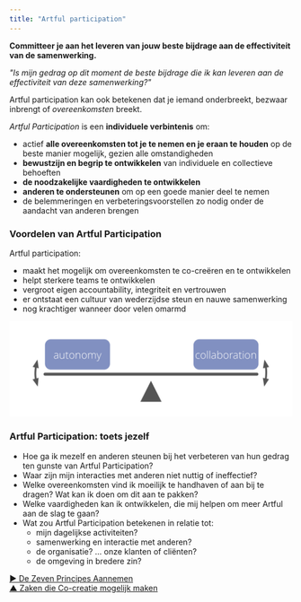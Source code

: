```yaml
---
title: "Artful participation"
---
```



**Committeer je aan het leveren van jouw beste bijdrage aan de effectiviteit van de samenwerking.**

*"Is mijn gedrag op dit moment de beste bijdrage die ik kan leveren aan de effectiviteit van deze samenwerking?"*

Artful participation kan ook betekenen dat je iemand onderbreekt, bezwaar inbrengt of <dfn data-info="Overeenkomst: Een overeengekomen richtlijn, proces, beleid of protocol dat is ontworpen om de stroom van waarde zo goed mogelijk te geleiden.">overeenkomsten</dfn> breekt.

*Artful Participation* is een **individuele verbintenis** om:

- actief **alle overeenkomsten tot je te nemen en je eraan te houden** op de beste manier mogelijk, gezien alle omstandigheden
- **bewustzijn en begrip te ontwikkelen** van individuele en collectieve behoeften
- **de noodzakelijke vaardigheden te ontwikkelen**
- **anderen te ondersteunen** om op een goede manier deel te nemen
- de belemmeringen en verbeteringsvoorstellen zo nodig onder de aandacht van anderen brengen

### Voordelen van Artful Participation

Artful participation:

- maakt het mogelijk om overeenkomsten te co-creëren en te ontwikkelen
- helpt sterkere teams te ontwikkelen
- vergroot eigen accountability, integriteit en vertrouwen
- er ontstaat een cultuur van wederzijdse steun en nauwe samenwerking
- nog krachtiger wanneer door velen omarmd

![Zorg voor een goede balans tussen autonomie en samenwerking door artful participation](img/illustrations/balance-autonomy-collaboration-alt.png)

### Artful Participation: toets jezelf

- Hoe ga ik mezelf en anderen steunen bij het verbeteren van hun gedrag ten gunste van Artful Participation? 
- Waar zijn mijn interacties met anderen niet nuttig of ineffectief?
- Welke overeenkomsten vind ik moeilijk te handhaven of aan bij te dragen? Wat kan ik doen om dit aan te pakken?
- Welke vaardigheden kan ik ontwikkelen, die mij helpen om meer Artful aan de slag te gaan?
- Wat zou Artful Participation betekenen in relatie tot: 
    - mijn dagelijkse activiteiten?
    - samenwerking en interactie met anderen?
    - de organisatie? ... onze klanten of cliënten?
    - de omgeving in bredere zin?

[&#9654; De Zeven Principes Aannemen](adopt-the-seven-principles.html)<br/>[&#9650; Zaken die Co-creatie mogelijk maken](enablers-of-collaboration.html)

